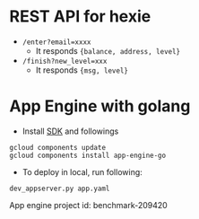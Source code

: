 # REST API for hexie

- `/enter?email=xxxx`
  - It responds `{balance, address, level}`
- `/finish?new_level=xxx`
  - It responds `{msg, level}`

# App Engine with golang

- Install [SDK](https://cloud.google.com/sdk/docs/) and followings

```
gcloud components update
gcloud components install app-engine-go
```

- To deploy in local, run following:

```
dev_appserver.py app.yaml
```

App engine project id: benchmark-209420
